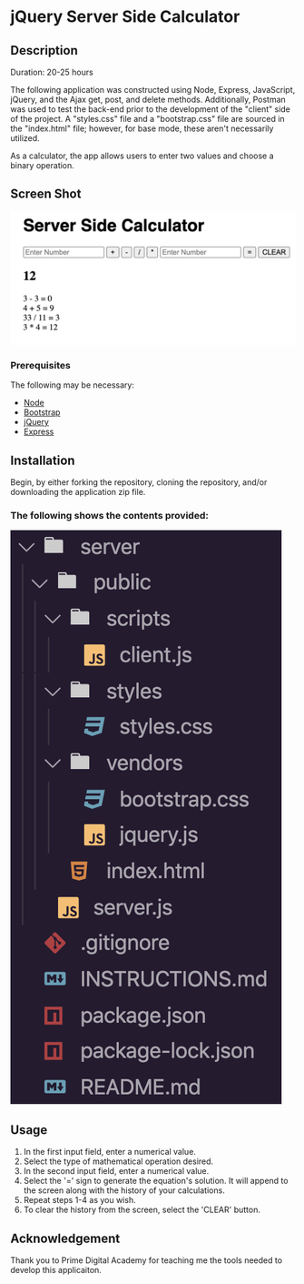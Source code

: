 # jQuery Server Side Calculator

## Description

Duration: 20-25 hours

The following application was constructed using Node, Express, JavaScript, jQuery, and the Ajax get, post, and delete methods. Additionally, Postman was used to test the back-end prior to the development of the "client" side of the project. A "styles.css" file and a "bootstrap.css" file are sourced in the "index.html" file; however, for base mode, these aren't necessarily utilized.  

As a calculator, the app allows users to enter two values and choose a binary operation.

## Screen Shot
<img src="images/calculator_example.png" alt="Example">

### Prerequisites
The following may be necessary:
<ul>
  <li><a href="https://nodejs.org/en/">Node</a></li>
  <li><a href=https://getbootstrap.com/">Bootstrap</a></li>
  <li><a href="https://jquery.com/">jQuery</a></li>
  <li><a href="https://expressjs.com/">Express</a></li>
</ul>
    
## Installation
Begin, by either forking the repository, cloning the repository, and/or downloading the application zip file.

### The following shows the contents provided:
<img src="images/contents.png" alt="Contents">

## Usage
<ol>
  <li>In the first input field, enter a numerical value.</li>
  <li>Select the type of mathematical operation desired.</li>
  <li>In the second input field, enter a numerical value.</li>
  <li>Select the '=' sign to generate the equation's solution. It will append to the screen along with the history of your calculations.</li>
 <li>Repeat steps 1-4 as you wish.</li>
 <li>To clear the history from the screen, select the 'CLEAR' button.</li>
</ol>

## Acknowledgement
Thank you to Prime Digital Academy for teaching me the tools needed to develop this applicaiton.
